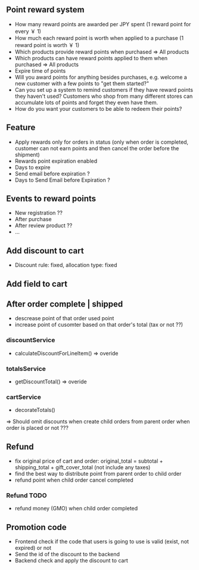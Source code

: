 ## Point reward system

- How many reward points are awarded per JPY spent (1 reward point for every ￥ 1)
- How much each reward point is worth when applied to a purchase (1 reward point is worth ￥ 1)
- Which products provide reward points when purchased => All products
- Which products can have reward points applied to them when purchased => All products
- Expire time of points
- Will you award points for anything besides purchases, e.g. welcome a new customer with a few points to "get them started?"
- Can you set up a system to remind customers if they have reward points they haven't used? Customers who shop from many different stores can accumulate lots of points and forget they even have them.
- How do you want your customers to be able to redeem their points?

## Feature

- Apply rewards only for orders in status (only when order is completed, customer can not earn points and then cancel the order before the shipment)
- Rewards point expiration enabled
- Days to expire
- Send email before expiration ?
- Days to Send Email before Expiration ?

## Events to reward points

- New registration ??
- After purchase
- After review product ??
- ...

## Add discount to cart

- Discount rule: fixed, allocation type: fixed

## Add field to cart

## After order complete | shipped

- descrease point of that order used point
- increase point of cusomter based on that order's total (tax or not ??)

### discountService

- calculateDiscountForLineItem() => overide

### totalsService

- getDiscountTotal() => overide

### cartService

- decorateTotals()

=> Should omit discounts when create child orders from parent order when order is placed or not ???

## Refund

- fix original price of cart and order: original_total = subtotal + shipping_total + gift_cover_total (not include any taxes)
- find the best way to distribute point from parent order to child order
- refund point when child order cancel completed

### Refund TODO

- refund money (GMO) when child order completed

## Promotion code

- Frontend check if the code that users is going to use is valid (exist, not expired) or not
- Send the id of the discount to the backend
- Backend check and apply the discount to cart
